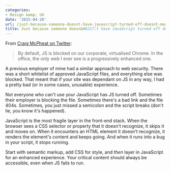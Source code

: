 ```yaml
---
categories:
- Design &amp; UX
date: '2015-04-20'
url: /just-because-someone-doesnt-have-javascript-turned-off-doesnt-mean-they-have-a-js-enhanced-experience/
title: Just because someone doesn&#8217;t have JavaScript turned off doesn&#8217;t mean they have a JS-enhanced experience
---
```


From [Craig McPheat on Twitter](https://twitter.com/craigmcpheat/status/588335648987308032):

> By default, JS is blocked on our corporate, virtualised Chrome. In the office, the only web I ever see is a progressively enhanced one.

A previous employer of mine had a similar approach to web security. There was a short whitelist of approved JavaScript files, and everything else was blocked. That meant that if your site was dependant on JS in any way, I had a pretty bad (or in some cases, unusable) experience.


Not everyone who can't use your JavaScript has JS turned off. Sometimes their employer is blocking the file. Sometimes there's a bad link and the file 404s. Sometimes, you just missed a semicolon and the script breaks (don't lie, you know it's happened).

JavaScript is the most fragile layer in the front-end stack. When the browser sees a CSS selector or property that it doesn't recognize, it skips it and moves on. When it encounters an HTML element it doesn't recognize, it renders the element's content and keeps going. And when it runs into a bug in your script, it stops running.

Start with semantic markup, add CSS for style, and *then* layer in JavaScript for an enhanced experience. Your critical content should always be accessible, even when JS fails to run.
